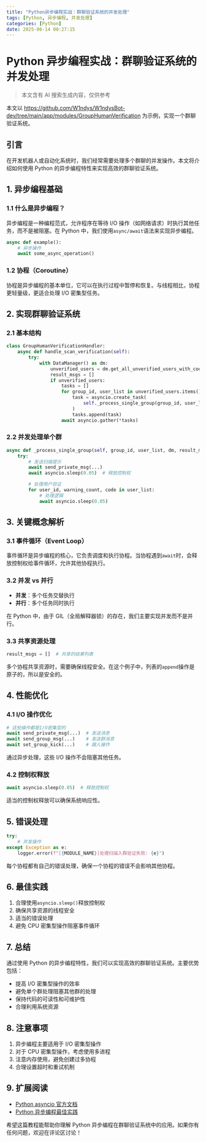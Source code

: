 ```yaml
---
title: "Python异步编程实战：群聊验证系统的并发处理"
tags: [Python, 异步编程, 并发处理]
categories: [Python]
date: 2025-06-14 00:27:15
---
```


# Python 异步编程实战：群聊验证系统的并发处理

> 本文含有 AI 搜索生成内容，仅供参考

本文以 https://github.com/W1ndys/W1ndysBot-dev/tree/main/app/modules/GroupHumanVerification 为示例，实现一个群聊验证系统。

## 引言

在开发机器人或自动化系统时，我们经常需要处理多个群聊的并发操作。本文将介绍如何使用 Python 的异步编程特性来实现高效的群聊验证系统。

## 1. 异步编程基础

### 1.1 什么是异步编程？

异步编程是一种编程范式，允许程序在等待 I/O 操作（如网络请求）时执行其他任务，而不是被阻塞。在 Python 中，我们使用`async/await`语法来实现异步编程。

```python
async def example():
    # 异步操作
    await some_async_operation()
```

### 1.2 协程（Coroutine）

协程是异步编程的基本单位，它可以在执行过程中暂停和恢复。与线程相比，协程更轻量级，更适合处理 I/O 密集型任务。

## 2. 实现群聊验证系统

### 2.1 基本结构

```python
class GroupHumanVerificationHandler:
    async def handle_scan_verification(self):
        try:
            with DataManager() as dm:
                unverified_users = dm.get_all_unverified_users_with_code_and_warning()
                result_msgs = []
                if unverified_users:
                    tasks = []
                    for group_id, user_list in unverified_users.items():
                        task = asyncio.create_task(
                            self._process_single_group(group_id, user_list, dm, result_msgs)
                        )
                        tasks.append(task)
                    await asyncio.gather(*tasks)
```

### 2.2 并发处理单个群

```python
async def _process_single_group(self, group_id, user_list, dm, result_msgs):
    try:
        # 发送扫描提示
        await send_private_msg(...)
        await asyncio.sleep(0.05)  # 释放控制权

        # 处理用户验证
        for user_id, warning_count, code in user_list:
            # 处理逻辑
            await asyncio.sleep(0.05)
```

## 3. 关键概念解析

### 3.1 事件循环（Event Loop）

事件循环是异步编程的核心，它负责调度和执行协程。当协程遇到`await`时，会释放控制权给事件循环，允许其他协程执行。

### 3.2 并发 vs 并行

- **并发**：多个任务交替执行
- **并行**：多个任务同时执行

在 Python 中，由于 GIL（全局解释器锁）的存在，我们主要实现并发而不是并行。

### 3.3 共享资源处理

```python
result_msgs = []  # 共享的结果列表
```

多个协程共享资源时，需要确保线程安全。在这个例子中，列表的`append`操作是原子的，所以是安全的。

## 4. 性能优化

### 4.1 I/O 操作优化

```python
# 这些操作都是I/O密集型的
await send_private_msg(...)  # 发送消息
await send_group_msg(...)    # 发送群消息
await set_group_kick(...)    # 踢人操作
```

通过异步处理，这些 I/O 操作不会阻塞其他任务。

### 4.2 控制权释放

```python
await asyncio.sleep(0.05)  # 释放控制权
```

适当的控制权释放可以确保系统响应性。

## 5. 错误处理

```python
try:
    # 并发操作
except Exception as e:
    logger.error(f"[{MODULE_NAME}]处理扫描入群验证失败: {e}")
```

每个协程都有自己的错误处理，确保一个协程的错误不会影响其他协程。

## 6. 最佳实践

1. 合理使用`asyncio.sleep()`释放控制权
2. 确保共享资源的线程安全
3. 适当的错误处理
4. 避免 CPU 密集型操作阻塞事件循环

## 7. 总结

通过使用 Python 的异步编程特性，我们可以实现高效的群聊验证系统。主要优势包括：

- 提高 I/O 密集型操作的效率
- 避免单个群处理阻塞其他群的处理
- 保持代码的可读性和可维护性
- 合理利用系统资源

## 8. 注意事项

1. 异步编程主要适用于 I/O 密集型操作
2. 对于 CPU 密集型操作，考虑使用多进程
3. 注意内存使用，避免创建过多协程
4. 合理设置超时和重试机制

## 9. 扩展阅读

- [Python asyncio 官方文档](https://docs.python.org/3/library/asyncio.html)
- [Python 异步编程最佳实践](https://docs.python.org/3/library/asyncio-dev.html)

希望这篇教程能帮助你理解 Python 异步编程在群聊验证系统中的应用。如果你有任何问题，欢迎在评论区讨论！
